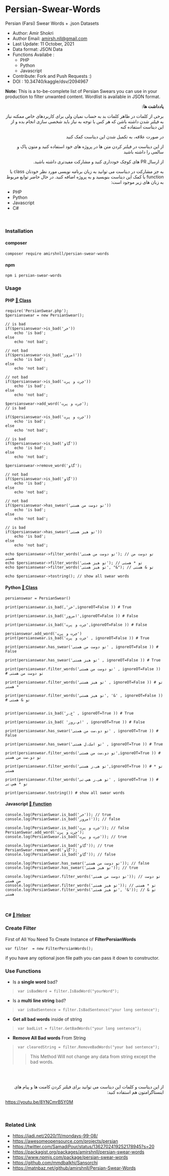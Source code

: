 # Persian-Swear-Words
Persian (Farsi) Swear Words + .json Datasets

* Author: Amir Shokri
* Author Email: amirsh.nll@gmail.com
* Last Update: 11 October, 2021
* Data format: JSON Data
* Functions Availabe :
	* PHP
	* Python
	* Javascript
* Contribute: Fork and Push Requests :)
* DOI : 10.34740/kaggle/dsv/2094967

**Note:** This is a to-be-complete list of Persian Swears you can use in your production to filter unwanted content. Wordlist is available in JSON format.

<div dir="rtl">

**یادداشت ها:**

برخی از کلمات در ظاهر کلمات بد به حساب نمیان ولی برای کاربردهای خاص ممکنه نیاز به فیلتر شدن داشته باشن که هر کس با توجه به نیاز  باید شخصی سازی انجام بده و از این دیتاست استفاده کنه

در صورت علاقه، به تکمیل شدن این دیتاست کمک کنید

از این دیتاست در فیلتر کردن متن ها در پروژه های خود استفاده کنید و متون پاک و سالمی را داشته باشید

از ارسال PR های کوچک خودداری کنید و مشارکت  مفیدتری داشته باشید.

به جز مشارکت در دیتاست می توانید به زبان برنامه نویسی مورد نظر خودتان class یا function با کمک این دیتاست بنویسید و به پروژه اضافه کنید. در حال حاضر توابع مربوط به زبان های زیر موجود است:

</div>

* PHP
* Python
* Javascript
* C#

<br />

### Installation
#### composer
```
composer require amirshnll/persian-swear-words
```
#### npm
```
npm i persian-swear-words
```

### Usage
#### PHP [ 🔗 Class ](PersianSwear.php)
```
require('PersianSwear.php');
$persianswear = new PersianSwear();

// is bad
if($persianswear->is_bad('خر'))
	echo 'is bad';
else
	echo 'not bad';

// not bad
if($persianswear->is_bad('امروز'))
	echo 'is bad';
else
	echo 'not bad';

// not bad
if($persianswear->is_bad('چرت و پرت'))
	echo 'is bad';
else
	echo 'not bad';

$persianswear->add_word('چرت و پرت');
// is bad

if($persianswear->is_bad('چرت و پرت'))
	echo 'is bad';
else
	echo 'not bad';

// is bad
if($persianswear->is_bad('گاو'))
	echo 'is bad';
else
	echo 'not bad';

$persianswear->remove_word('گاو');

// not bad
if($persianswear->is_bad('گاو'))
	echo 'is bad';
else
	echo 'not bad';

// not bad
if($persianswear->has_swear('تو دوست من هستی'))
	echo 'is bad';
else
	echo 'not bad';

// is bad
if($persianswear->has_swear('تو هیز هستی'))
	echo 'is bad';
else
	echo 'not bad';

echo $persianswear->filter_words('تو دوست من هستی'); // تو دوست من هستی 
echo $persianswear->filter_words('تو هیز هستی'); // تو * هستی 
echo $persianswear->filter_words('تو هیز هستی', "&"); // تو & هستی 

echo $persianswear->tostring(); // show all swear words
```
#### Python [ 🔗 Class ](PersianSwear.py)
```
persianswear = PersianSwear()

print(persianswear.is_bad(,'خر',ignoreOT=False )) # True

print(persianswear.is_bad('امروز',ignoreOT=False )) # False

print(persianswear.is_bad('چرت و پرت',ignoreOT=False )) # False

persianswear.add_word('چرت و پرت')
print(persianswear.is_bad('چرت و پرت' , ignoreOT=False )) # True

print(persianswear.has_swear('تو دوست من هستی' , ignoreOT=False )) # False

print(persianswear.has_swear('تو هیز هستی' , ignoreOT=False )) # True

print(persianswear.filter_words('تو دوست من هستی' , ignoreOT=False )) # تو دوست من هستی

print(persianswear.filter_words('تو هیز هستی' , ignoreOT=False )) # تو * هستی

print(persianswear.filter_words('تو هیز هستی', '&' , ignoreOT=False )) # تو & هستی


print(persianswear.is_bad('خ.ر' , ignoreOT=True )) # True

print(persianswear.is_bad( 'ام.روز' , ignoreOT=True )) # False

print(persianswear.has_swear('تو دو.ست من هستی' , ignoreOT=True )) # False

print(persianswear.has_swear('تو اسک.ل هستی' , ignoreOT=True )) # True

print(persianswear.filter_words('تو دو.ست من هستی',ignoreOT=True )) # تو دو.ست من هستی

print(persianswear.filter_words('تو هی.ز هستی',ignoreOT=True )) # تو * هستی

print(persianswear.filter_words('تو هی.ز هس.تی' , ignoreOT=True )) # تو * هس.تی

print(persianswear.tostring()) # show all swear words
```
#### Javascript [  🔗 Function ](PersianSwear.js)
```
console.log(PersianSwear.is_bad('خر')); // true
console.log(PersianSwear.is_bad('امروز')); // false

console.log(PersianSwear.is_bad('چرت و پرت')); // false
PersianSwear.add_word('چرت و پرت');
console.log(PersianSwear.is_bad('چرت و پرت')); // true

console.log(PersianSwear.is_bad('گاو')); // true
PersianSwear.remove_word('گاو');
console.log(PersianSwear.is_bad('گاو')); // false

console.log(PersianSwear.has_swear('تو دوست من هستی')); // false
console.log(PersianSwear.has_swear('تو هیز هستی')); // true

console.log(PersianSwear.filter_words('تو دوست من هستی')); // تو دوست من هستی 
console.log(PersianSwear.filter_words('تو هیز هستی')); // تو * هستی 
console.log(PersianSwear.filter_words('تو هیز هستی', '&')); // تو & هستی 
```

<br />

#### C# [  🔗 Helper ](PersianSwear-CSharp)

### Create Filter 
First of All You Need To Create Instance of **FilterPersianWords**

`var filter  = new FilterPersianWords();`

if you have any optional json file path you can pass it down to constructor.

### Use Functions

 - Is a **single word** bad?

> `var isBadWord = filter.IsBadWord("yourWord");`
- Is a **multi line string** bad?
>`var isBadSentence = filter.IsBadSentence("your long sentence");`
- **Get all bad words** inside of string 
>`var badList = filter.GetBadWords("your long sentence");`
- **Remove All Bad words** From String
>`var clearedString = filter.RemoveBadWords("your bad sentence");`
>>This Method Will not change any data from string except the bad words.

<br /><br />

<p dir="rtl">از این دیتاست و کلمات این دیتاست می توانید برای فیلتر کردن کامنت ها و پیام های اینستاگرامتون هم استفاده کنید:</p>

https://youtu.be/8YNCmrB5Y0M


<br />

### Related Link
* https://jadi.net/2020/11/mondays-99-08/
* https://awesomeopensource.com/projects/persian
* https://twitter.com/SamadiPour/status/1362702419252178945?s=20
* https://packagist.org/packages/amirshnll/persian-swear-words
* https://www.npmjs.com/package/persian-swear-words
* https://github.com/mmdbalkhi/Sansorchi
* https://matnbaz.net/github/amirshnll/Persian-Swear-Words
